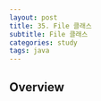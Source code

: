 ```yaml
---
layout: post
title: 35. File 클래스
subtitle: File 클래스
categories: study
tags: java
---
```


## Overview
